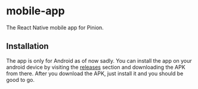 # mobile-app
The React Native mobile app for Pinion.

## Installation
The app is only for Android as of now sadly. You can install the app on your android device by visiting the [releases](https://github.com) section and downloading the APK from there. After you download the APK, just install it and you should be good to go.
